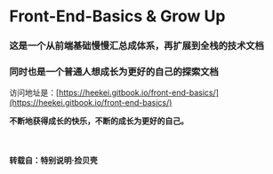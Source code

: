 <h1 style="textAlign: center;">Front-End-Basics & Grow Up</h1>

<h3  style="textAlign: center;">这是一个从前端基础慢慢汇总成体系，再扩展到全栈的技术文档</h3>
<h3  style="textAlign: center; paddingBottom: 40px;">同时也是一个普通人想成长为更好的自己的探索文档</h3>

访问地址是：[https://heekei.gitbook.io/front-end-basics/](https://heekei.gitbook.io/front-end-basics/)

**不断地获得成长的快乐，不断的成长为更好的自己。**

<br>

#### 转载自：特别说明·捡贝壳


